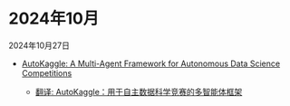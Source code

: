 # 2024年10月

2024年10月27日

- [AutoKaggle: A Multi-Agent Framework for Autonomous Data Science Competitions](2024年10月27日/AutoKaggle_A_Multi-Agent_Framework_for_Autonomous_Data_Science_Competitions.md)

    - [翻译: AutoKaggle：用于自主数据科学竞赛的多智能体框架](2024年10月27日/AutoKaggle_A_Multi-Agent_Framework_for_Autonomous_Data_Science_Competitions.md)